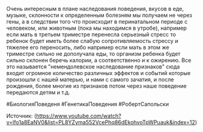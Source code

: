 
Очень интересным в плане наследования поведения, вкусов в еде, музыке, склонности к определенным болезням мы получаем не через гены, а в следствии того что происходит в перинатальном периоде с человеком, или животным (пока мы находимся в утробе), например если мать в третьем триместре перенесла серьезный стресс то ребенок будет иметь более слабую сопротивляемость стрессу и тяжелее его переносить, либо например если мать в этом же триместре сильно не дополучала еды, то организм ребенка будет сильно склонен беречь калории, а соответственно и к ожирению. Все это называется "немендолевское наследование признаков" сюда входит огромное количество различных эффектов и событий которые произошли с нашей матерью, и нами с самого зачатия, и после рождения, более многие из признаков потом через наше поведение передаются детям и т.д. 

#БиологияПоведеня #ГенетикаПоведения #РобертСапольски 

Источник: (https://www.youtube.com/watch?v=lfo1a8EaNV0&list=PL8YZyma552VcePhq86dEkohvoTpWPuauk&index=12)

